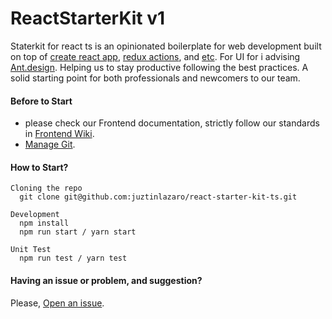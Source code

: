 # ReactStarterKit v1

Staterkit for react ts is an opinionated boilerplate for web development built on top of [create react app](https://create-react-app.dev/docs/getting-started/), [redux actions](https://github.com/reduxactions/redux-actions), and [etc](https://github.com/juztinlazaro/react-starter-kit/wiki/Dependencies). For UI for i advising [Ant.design](https://ant.design/).
Helping us to stay productive following the best practices. A solid starting point for both professionals and newcomers to our team.

#### Before to Start
* please check our Frontend documentation, strictly follow our standards in [Frontend Wiki](https://github.com/juztinlazaro/react-starter-kit/wiki).
* [Manage Git](https://github.com/juztinlazaro/react-starter-kit/wiki/Manage-GIT).

#### How to Start?
```
Cloning the repo
  git clone git@github.com:juztinlazaro/react-starter-kit-ts.git

Development
  npm install
  npm run start / yarn start

Unit Test
  npm run test / yarn test
```

#### Having an issue or problem, and suggestion?

Please, [Open an issue](https://github.com/juztinlazaro/react-starter-kit-ts/issues/new).
